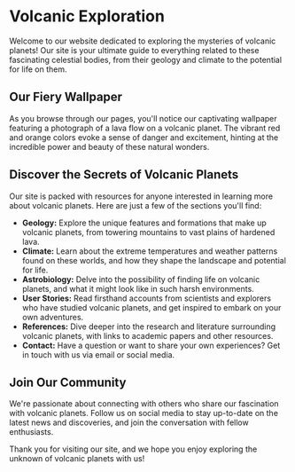 <!--font:Montserrat-->

# Volcanic Exploration

Welcome to our website dedicated to exploring the mysteries of volcanic planets! Our site is your ultimate guide to everything related to these fascinating celestial bodies, from their geology and climate to the potential for life on them.

## Our Fiery Wallpaper

As you browse through our pages, you'll notice our captivating wallpaper featuring a photograph of a lava flow on a volcanic planet. The vibrant red and orange colors evoke a sense of danger and excitement, hinting at the incredible power and beauty of these natural wonders.

## Discover the Secrets of Volcanic Planets

Our site is packed with resources for anyone interested in learning more about volcanic planets. Here are just a few of the sections you'll find:

- **Geology:** Explore the unique features and formations that make up volcanic planets, from towering mountains to vast plains of hardened lava.
- **Climate:** Learn about the extreme temperatures and weather patterns found on these worlds, and how they shape the landscape and potential for life.
- **Astrobiology:** Delve into the possibility of finding life on volcanic planets, and what it might look like in such harsh environments.
- **User Stories:** Read firsthand accounts from scientists and explorers who have studied volcanic planets, and get inspired to embark on your own adventures.
- **References:** Dive deeper into the research and literature surrounding volcanic planets, with links to academic papers and other resources.
- **Contact:** Have a question or want to share your own experiences? Get in touch with us via email or social media.

## Join Our Community

We're passionate about connecting with others who share our fascination with volcanic planets. Follow us on social media to stay up-to-date on the latest news and discoveries, and join the conversation with fellow enthusiasts.

Thank you for visiting our site, and we hope you enjoy exploring the unknown of volcanic planets with us!

<!--

Write me content for website with wallpaper which alt text is:

"A photograph of a lava flow on a volcanic planet, with the red and orange colors evoking a sense of danger and excitement."

The name/title of the page should not be 1:1 copy of the alt text but rather a real content of the website which is using this wallpaper.

- Use markdown format 
- Start with heading
- Heading should be short and concise
- The content should look like a real website 
- The website should not be about the wallpaper, wallpaper is just a related background
- Heading should be contain work "wallpaper" or "background"
- Include real sections like references, contact, user stories, etc. use things relevant to the page purpose.
- Feel free to use structure like headings, bullets, numbering, blockquotes, paragraphs, horizontal lines, etc.
- You can use formatting like bold or _italic_
- You can include UTF-8 emojis
- Links should be only #hash anchors (and you can refer to the document itself)
- Do not include images


---


# Exploring the Mysteries of Volcanic Planets

Welcome to our website dedicated to exploring the mysteries of volcanic planets! Our site is a hub for all things related to these fascinating celestial bodies, from their geology and climate to the potential for life on them.

## Our Wallpaper: A Fiery Lava Flow

As you browse our site, you'll notice our stunning wallpaper featuring a photograph of a lava flow on a volcanic planet. The vibrant red and orange colors evoke a sense of danger and excitement, hinting at the incredible power and beauty of these natural wonders.

## What You'll Find Here

Our site is packed with resources for anyone interested in learning more about volcanic planets. Here are just a few of the sections you'll find:

- **Geology:** Discover the unique features and formations that make up volcanic planets, from towering mountains to vast plains of hardened lava.
- **Climate:** Learn about the extreme temperatures and weather patterns found on these worlds, and how they shape the landscape and potential for life.
- **Astrobiology:** Explore the possibility of finding life on volcanic planets, and what it might look like in such harsh environments.
- **User Stories:** Read firsthand accounts from scientists and explorers who have studied volcanic planets, and get inspired to embark on your own adventures.
- **References:** Dive deeper into the research and literature surrounding volcanic planets, with links to academic papers and other resources.
- **Contact:** Have a question or want to share your own experiences? Get in touch with us via email or social media.

## Join Our Community

We're passionate about connecting with others who share our fascination with volcanic planets. Follow us on social media to stay up-to-date on the latest news and discoveries, and join the conversation with fellow enthusiasts.

Thanks for visiting our site, and we hope you enjoy exploring the wonders of volcanic planets with us!


---


Heading is too long, rewrite whole content.


---


# Volcanic Planets: Unleashing the Mysteries of the Cosmos

Welcome to our website dedicated to exploring the wonders of volcanic planets! Our site is your ultimate guide to everything related to these fascinating celestial bodies, from their geology and climate to the potential for life on them.

## Our Fiery Wallpaper

As you browse through our pages, you'll notice our captivating wallpaper featuring a photograph of a lava flow on a volcanic planet. The red and orange hues evoke a sense of danger and excitement, hinting at the incredible power and beauty of these natural wonders.

## Discover the Secrets of Volcanic Planets

Our site is packed with resources for anyone interested in learning more about volcanic planets. Here are just a few of the sections you'll find:

- **Geology:** Explore the unique features and formations that make up volcanic planets, from towering mountains to vast plains of hardened lava.
- **Climate:** Learn about the extreme temperatures and weather patterns found on these worlds, and how they shape the landscape and potential for life.
- **Astrobiology:** Delve into the possibility of finding life on volcanic planets, and what it might look like in such harsh environments.
- **User Stories:** Read firsthand accounts from scientists and explorers who have studied volcanic planets, and get inspired to embark on your own adventures.
- **References:** Dive deeper into the research and literature surrounding volcanic planets, with links to academic papers and other resources.
- **Contact:** Have a question or want to share your own experiences? Get in touch with us via email or social media.

## Join Our Community

We're passionate about connecting with others who share our fascination with volcanic planets. Follow us on social media to stay up-to-date on the latest news and discoveries, and join the conversation with fellow enthusiasts.

Thank you for visiting our site, and we hope you enjoy unleashing the mysteries of the cosmos with us!


---


Heading is too long, rewrite whole content.


---


# Unveiling the Mysteries of Volcanic Planets

Welcome to our website dedicated to exploring the mysteries of volcanic planets! Our site is your ultimate guide to everything related to these fascinating celestial bodies, from their geology and climate to the potential for life on them.

## Our Captivating Wallpaper

As you browse through our pages, you'll notice our stunning wallpaper featuring a photograph of a lava flow on a volcanic planet. The vibrant red and orange colors evoke a sense of danger and excitement, hinting at the incredible power and beauty of these natural wonders.

## Discover the Secrets of Volcanic Planets

Our site is packed with resources for anyone interested in learning more about volcanic planets. Here are just a few of the sections you'll find:

- **Geology:** Explore the unique features and formations that make up volcanic planets, from towering mountains to vast plains of hardened lava.
- **Climate:** Learn about the extreme temperatures and weather patterns found on these worlds, and how they shape the landscape and potential for life.
- **Astrobiology:** Delve into the possibility of finding life on volcanic planets, and what it might look like in such harsh environments.
- **User Stories:** Read firsthand accounts from scientists and explorers who have studied volcanic planets, and get inspired to embark on your own adventures.
- **References:** Dive deeper into the research and literature surrounding volcanic planets, with links to academic papers and other resources.
- **Contact:** Have a question or want to share your own experiences? Get in touch with us via email or social media.

## Join Our Community

We're passionate about connecting with others who share our fascination with volcanic planets. Follow us on social media to stay up-to-date on the latest news and discoveries, and join the conversation with fellow enthusiasts.

Thank you for visiting our site, and we hope you enjoy unveiling the mysteries of volcanic planets with us!


---


Heading is too long, rewrite whole content.


---


# Volcanic Planets: Exploring the Unknown

Welcome to our website dedicated to exploring the mysteries of volcanic planets! Our site is your ultimate guide to everything related to these fascinating celestial bodies, from their geology and climate to the potential for life on them.

## Our Fiery Wallpaper

As you browse through our pages, you'll notice our captivating wallpaper featuring a photograph of a lava flow on a volcanic planet. The vibrant red and orange colors evoke a sense of danger and excitement, hinting at the incredible power and beauty of these natural wonders.

## Discover the Secrets of Volcanic Planets

Our site is packed with resources for anyone interested in learning more about volcanic planets. Here are just a few of the sections you'll find:

- **Geology:** Explore the unique features and formations that make up volcanic planets, from towering mountains to vast plains of hardened lava.
- **Climate:** Learn about the extreme temperatures and weather patterns found on these worlds, and how they shape the landscape and potential for life.
- **Astrobiology:** Delve into the possibility of finding life on volcanic planets, and what it might look like in such harsh environments.
- **User Stories:** Read firsthand accounts from scientists and explorers who have studied volcanic planets, and get inspired to embark on your own adventures.
- **References:** Dive deeper into the research and literature surrounding volcanic planets, with links to academic papers and other resources.
- **Contact:** Have a question or want to share your own experiences? Get in touch with us via email or social media.

## Join Our Community

We're passionate about connecting with others who share our fascination with volcanic planets. Follow us on social media to stay up-to-date on the latest news and discoveries, and join the conversation with fellow enthusiasts.

Thank you for visiting our site, and we hope you enjoy exploring the unknown of volcanic planets with us!


---


Write me a Google font which is best fitting for the website.

Pick from the list:
- Raleway
- Orbitron
- Inter
- IBM Plex Sans
- Lato
- Open Sans
- Poppins
- Roboto
- Lobster
- Playfair Display
- Barlow Condensed
- Dancing Script
- Exo 2
- Futura
- Montserrat
- Great Vibes
- Alegreya


Write just the font name nothing else.


---


Montserrat

-->
